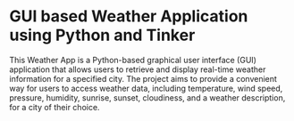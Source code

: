 # GUI based Weather Application using Python and Tinker

This Weather App is a Python-based graphical user interface (GUI) application that allows users to retrieve and display real-time weather information for a specified city. The project aims to provide a convenient way for users to access weather data, including temperature, wind speed, pressure, humidity, sunrise, sunset, cloudiness, and a weather description, for a city of their choice.





